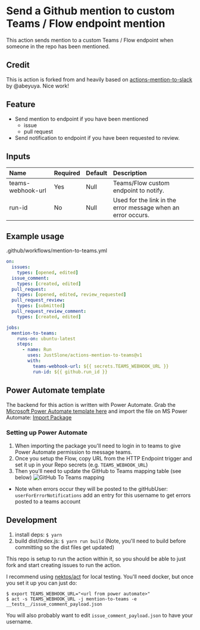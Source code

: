 # Send a Github mention to custom Teams / Flow endpoint mention

This action sends mention to a custom Teams / Flow endpoint when someone in the repo has been mentioned.

## Credit

This is action is forked from and heavily based on [actions-mention-to-slack](https://github.com/abeyuya/actions-mention-to-slack/) by @abeyuya. Nice work!

## Feature

- Send mention to endpoint if you have been mentioned
  - issue
  - pull request
- Send notification to endpoint if you have been requested to review.

## Inputs

| Name | Required | Default | Description |
| :--- | :--- | :--- | :--- |
| teams-webhook-url | Yes | Null | Teams/Flow custom endpoint to notify. |
| run-id | No | Null | Used for the link in the error message when an error occurs. |

## Example usage

.github/workflows/mention-to-teams.yml

```yml
on:
  issues:
    types: [opened, edited]
  issue_comment:
    types: [created, edited]
  pull_request:
    types: [opened, edited, review_requested]
  pull_request_review:
    types: [submitted]
  pull_request_review_comment:
    types: [created, edited]

jobs:
  mention-to-teams:
    runs-on: ubuntu-latest
    steps:
      - name: Run
        uses: JustSlone/actions-mention-to-teams@v1
        with:          
          teams-webhook-url: ${{ secrets.TEAMS_WEBHOOK_URL }}
          run-id: ${{ github.run_id }}     
```

## Power Automate template
The backend for this action is written with Power Automate. 
Grab the [Microsoft Power Automate template here](https://github.com/JustSlone/actions-mention-to-teams/releases/tag/PowerAutomate) and import the file on MS Power Automate: [Import Package](https://preview.flow.microsoft.com/manage/flows/import)

### Setting up Power Automate 
1. When importing the package you'll need to login in to teams to give Power Automate permission to message teams. 
1. Once you setup the Flow, copy URL from the HTTP Endpoint trigger and set it up in your Repo secrets (e.g. `TEAMS_WEBHOOK_URL`)
1. Then you'll need to update the GitHub to Teams mapping table (see below)
![GitHub To Teams mapping](https://i.imgur.com/gwQEMal.png)
  - Note when errors occur they will be posted to the gitHubUser: `userForErrorNotifications` add an entry for this username to get errors posted to a teams account


## Development

1. install deps: `$ yarn`
2. build dist/index.js: `$ yarn run build` (Note, you'll need to build before committing so the dist files get updated)

This repo is setup to run the action within it, so you should be able to just fork and start creating issues to run the action. 

I recommend using [nektos/act](https://github.com/nektos/act) for local testing. You'll need docker, but once you set it up you can just do:
```
$ export TEAMS_WEBHOOK_URL="<url from power automate>"
$ act -s TEAMS_WEBHOOK_URL -j mention-to-teams -e __tests__/issue_comment_payload.json
```
You will also probably want to edit `issue_comment_payload.json` to have your username. 

